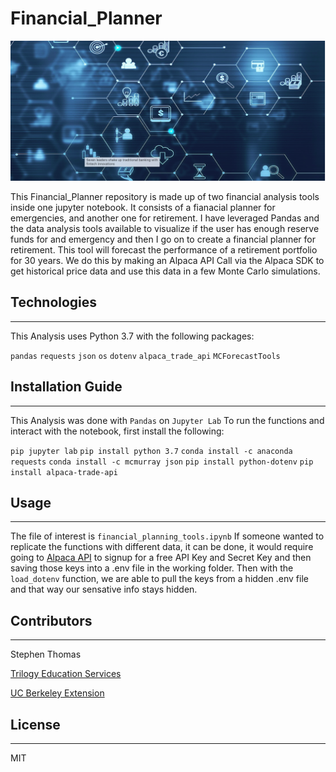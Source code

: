 # Financial_Planner

![financial image](financial-planner-image.png)

This Financial_Planner repository is made up of two financial analysis tools inside one jupyter notebook. It consists of a fianacial planner for emergencies, and another one for retirement. I have leveraged Pandas and the data analysis tools available to visualize if the user has enough reserve funds for and emergency and then I go on to create a financial planner for retirement. This tool will forecast the performance of a retirement portfolio for 30 years. We do this by making an Alpaca API Call via the Alpaca SDK to get historical price data and use this data in a few Monte Carlo simulations.


## Technologies
---
This Analysis uses Python 3.7 with the following packages:

``` pandas ```
``` requests ```
``` json ```
``` os ```
``` dotenv ```
``` alpaca_trade_api ```
``` MCForecastTools ```


## Installation Guide
---
This Analysis was done with ``` Pandas ``` on ``` Jupyter Lab ```  To run the functions and interact with the notebook, first install the following:

``` pip jupyter lab ```
``` pip install python 3.7 ```
``` conda install -c anaconda requests ```
``` conda install -c mcmurray json ```
``` pip install python-dotenv ```
``` pip install alpaca-trade-api ```


## Usage
---
The file of interest is ``` financial_planning_tools.ipynb ```
If someone wanted to replicate the functions with different data, it can be done, it would require going to 
[Alpaca API](https://app.alpaca.markets/login) to signup for a free API Key and Secret Key and then saving those keys into a .env file in the working folder.
Then with the ``` load_dotenv ``` function, we are able to pull the keys from a hidden .env file and that way our sensative info stays hidden.


## Contributors
---

Stephen Thomas

[Trilogy Education Services](https://www.trilogyed.com/)

[UC Berkeley Extension ](https://extension.berkeley.edu/)


## License
---

MIT
